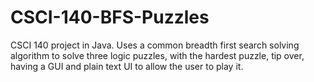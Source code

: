 # CSCI-140-BFS-Puzzles
CSCI 140 project in Java. Uses a common breadth first search solving algorithm to solve three logic puzzles, with the hardest puzzle, tip over, having a GUI and plain text UI to allow the user to play it.
